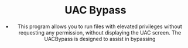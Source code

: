 <div align="center">

# UAC Bypass

- This program allows you to run files with elevated privileges without requesting any permission, without displaying the UAC screen. The UACBypass is designed to assist in bypassing 